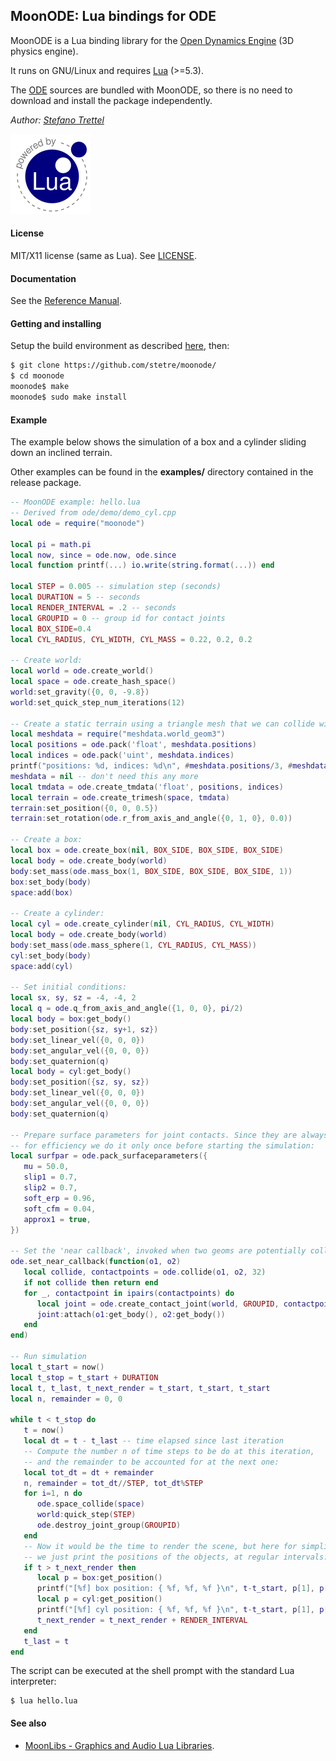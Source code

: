 ## MoonODE: Lua bindings for ODE

MoonODE is a Lua binding library for the [Open Dynamics Engine](https://www.ode.org) (3D physics engine).

It runs on GNU/Linux <!-- and on Windows (MSYS2/MinGW) --> and requires 
[Lua](http://www.lua.org/) (>=5.3).

The [ODE](https://bitbucket.org/odedevs/ode/downloads/) sources are bundled with MoonODE, so there
is no need to download and install the package independently.

_Author:_ _[Stefano Trettel](https://www.linkedin.com/in/stetre)_

[![Lua logo](./doc/powered-by-lua.gif)](http://www.lua.org/)

#### License

MIT/X11 license (same as Lua). See [LICENSE](./LICENSE).

#### Documentation

See the [Reference Manual](https://stetre.github.io/moonode/doc/index.html).

#### Getting and installing

Setup the build environment as described [here](https://github.com/stetre/moonlibs), then:

```sh
$ git clone https://github.com/stetre/moonode/
$ cd moonode
moonode$ make
moonode$ sudo make install
```

#### Example

The example below shows the simulation of a box and a cylinder sliding down an inclined terrain.

Other examples can be found in the **examples/** directory contained in the release package.

```lua
-- MoonODE example: hello.lua
-- Derived from ode/demo/demo_cyl.cpp
local ode = require("moonode")

local pi = math.pi
local now, since = ode.now, ode.since
local function printf(...) io.write(string.format(...)) end

local STEP = 0.005 -- simulation step (seconds)
local DURATION = 5 -- seconds
local RENDER_INTERVAL = .2 -- seconds
local GROUPID = 0 -- group id for contact joints
local BOX_SIDE=0.4
local CYL_RADIUS, CYL_WIDTH, CYL_MASS = 0.22, 0.2, 0.2

-- Create world:
local world = ode.create_world()
local space = ode.create_hash_space()
world:set_gravity({0, 0, -9.8})
world:set_quick_step_num_iterations(12)

-- Create a static terrain using a triangle mesh that we can collide with:
local meshdata = require("meshdata.world_geom3")
local positions = ode.pack('float', meshdata.positions)
local indices = ode.pack('uint', meshdata.indices)
printf("positions: %d, indices: %d\n", #meshdata.positions/3, #meshdata.indices)
meshdata = nil -- don't need this any more
local tmdata = ode.create_tmdata('float', positions, indices)
local terrain = ode.create_trimesh(space, tmdata)
terrain:set_position({0, 0, 0.5})
terrain:set_rotation(ode.r_from_axis_and_angle({0, 1, 0}, 0.0))

-- Create a box:
local box = ode.create_box(nil, BOX_SIDE, BOX_SIDE, BOX_SIDE)
local body = ode.create_body(world)
body:set_mass(ode.mass_box(1, BOX_SIDE, BOX_SIDE, BOX_SIDE, 1))
box:set_body(body)
space:add(box)

-- Create a cylinder:
local cyl = ode.create_cylinder(nil, CYL_RADIUS, CYL_WIDTH)
local body = ode.create_body(world)
body:set_mass(ode.mass_sphere(1, CYL_RADIUS, CYL_MASS))
cyl:set_body(body)
space:add(cyl)

-- Set initial conditions:
local sx, sy, sz = -4, -4, 2
local q = ode.q_from_axis_and_angle({1, 0, 0}, pi/2)
local body = box:get_body()
body:set_position({sz, sy+1, sz})
body:set_linear_vel({0, 0, 0})
body:set_angular_vel({0, 0, 0})
body:set_quaternion(q)
local body = cyl:get_body()
body:set_position({sz, sy, sz})
body:set_linear_vel({0, 0, 0})
body:set_angular_vel({0, 0, 0})
body:set_quaternion(q)

-- Prepare surface parameters for joint contacts. Since they are always the same,
-- for efficiency we do it only once before starting the simulation:
local surfpar = ode.pack_surfaceparameters({
   mu = 50.0,
   slip1 = 0.7,
   slip2 = 0.7,
   soft_erp = 0.96,
   soft_cfm = 0.04,
   approx1 = true,
})

-- Set the 'near callback', invoked when two geoms are potentially colliding:
ode.set_near_callback(function(o1, o2)
   local collide, contactpoints = ode.collide(o1, o2, 32)
   if not collide then return end
   for _, contactpoint in ipairs(contactpoints) do
      local joint = ode.create_contact_joint(world, GROUPID, contactpoint, surfpar)
      joint:attach(o1:get_body(), o2:get_body())
   end
end)

-- Run simulation
local t_start = now()
local t_stop = t_start + DURATION
local t, t_last, t_next_render = t_start, t_start, t_start
local n, remainder = 0, 0

while t < t_stop do
   t = now()
   local dt = t - t_last -- time elapsed since last iteration
   -- Compute the number n of time steps to be do at this iteration,
   -- and the remainder to be accounted for at the next one:
   local tot_dt = dt + remainder
   n, remainder = tot_dt//STEP, tot_dt%STEP
   for i=1, n do
      ode.space_collide(space)
      world:quick_step(STEP)
      ode.destroy_joint_group(GROUPID) 
   end
   -- Now it would be the time to render the scene, but here for simplicity
   -- we just print the positions of the objects, at regular intervals:
   if t > t_next_render then
      local p = box:get_position()
      printf("[%f] box position: { %f, %f, %f }\n", t-t_start, p[1], p[2], p[3])
      local p = cyl:get_position()
      printf("[%f] cyl position: { %f, %f, %f }\n", t-t_start, p[1], p[2], p[3])
      t_next_render = t_next_render + RENDER_INTERVAL
   end
   t_last = t
end

```

The script can be executed at the shell prompt with the standard Lua interpreter:

```shell
$ lua hello.lua
```

#### See also

* [MoonLibs - Graphics and Audio Lua Libraries](https://github.com/stetre/moonlibs).

